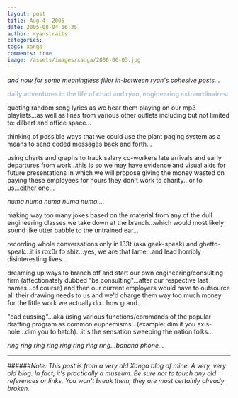```yaml
---
layout: post
title: Aug 4, 2005
date: 2005-08-04 16:35
author: ryanstraits
categories:
tags: xanga
comments: true
image: /assets/images/xanga/2006-06-03.jpg
---
```

<em>and now for some meaningless filler in-between ryan's cohesive posts...</em>

<!-- break -->

<strong><span style="color:#afbfcf;">daily adventures in the life of chad and ryan, engineering extraordinaires:</span></strong>

quoting random song lyrics as we hear them playing on our mp3 playlists...as well as lines from various other outlets including but not limited to: dilbert and office space...

thinking of possible ways that we could use the plant paging system as a means to send coded messages back and forth...

using charts and graphs to track salary co-workers late arrivals and early departures from work...this is so we may have evidence and visual aids for future presentations in which we will propose giving the money wasted on paying these employees for hours they don't work to charity...or to us...either one...

<em>numa numa numa numa numa....</em>

making way too many jokes based on the material from any of the dull engineering classes we take down at the branch...which would most likely sound like utter babble to the untrained ear...

recording whole conversations only in l33t (aka geek-speak) and ghetto-speak...it is rox0r fo shiz...yes, we are that lame...and lead horribly disinteresting lives...

dreaming up ways to branch off and start our own engineering/consulting firm (affectionately dubbed "bs consulting"...after our respective last names...of course) and then our current employers would have to outsource all their drawing needs to us and we'd charge them way too much money for the little work we actually do...how grand...

"cad cussing"...aka using various functions/commands of the popular drafting program as common euphemisms...(example: dim it you axis-hole...dim you to hatch)...it's the sensation sweeping the nation folks...

<em>ring ring ring ring ring ring ring ring...banana phone...</em>

---

######*Note: This post is from a very old Xanga blog of mine. A very, very old blog. In fact, it's practically a museum. Be sure not to touch any old references or links. You won't break them, they are most certainly already broken.*